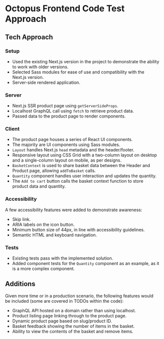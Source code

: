 # Octopus Frontend Code Test Approach

## Tech Approach

### Setup
- Used the existing Next.js version in the project to demonstrate the ability to work with older versions.
- Selected Sass modules for ease of use and compatibility with the Next.js version.
- Server-side rendered application.

### Server
- Next.js SSR product page using `getServerSideProps`.
- Localhost GraphQL call using `fetch` to retrieve product data.
- Passed data to the product page to render components.

### Client
- The product page houses a series of React UI components.
- The majority are UI components using Sass modules.
- `Layout` handles Next.js `head` metadata and the header/footer.
- Responsive layout using CSS Grid with a two-column layout on desktop and a single-column layout on mobile, as per designs.
- `BasketContext` is used to share basket data between the Header and Product page, allowing `addToBasket` calls.
- `Quantity` component handles user interaction and updates the quantity.
- The `Add to cart` button calls the basket context function to store product data and quantity.

### Accessibility
A few accessibility features were added to demonstrate awareness:
- Skip link.
- ARIA labels on the icon button.
- Minimum button size of 44px, in line with accessibility guidelines.
- Semantic HTML and keyboard navigation.

### Tests
- Existing tests pass with the implemented solution.
- Added component tests for the `Quantity` component as an example, as it is a more complex component.

## Additions
Given more time or in a production scenario, the following features would be included (some are covered in TODOs within the code):
- GraphQL API hosted on a domain rather than using localhost.
- Product listing page linking through to the product page.
- Dynamic product page based on slug/product ID.
- Basket feedback showing the number of items in the basket.
- Ability to view the contents of the basket and remove items.
